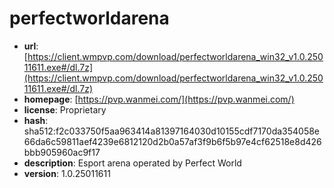 # perfectworldarena

- **url**: [https://client.wmpvp.com/download/perfectworldarena_win32_v1.0.25011611.exe#/dl.7z](https://client.wmpvp.com/download/perfectworldarena_win32_v1.0.25011611.exe#/dl.7z)
- **homepage**: [https://pvp.wanmei.com/](https://pvp.wanmei.com/)
- **license**: Proprietary
- **hash**: sha512:f2c033750f5aa963414a81397164030d10155cdf7170da354058e66da6c59811aef4239e6812120d2b0a57af3f9b6f5b97e4cf62518e8d426bbb905960ac9f17
- **description**: Esport arena operated by Perfect World
- **version**: 1.0.25011611

